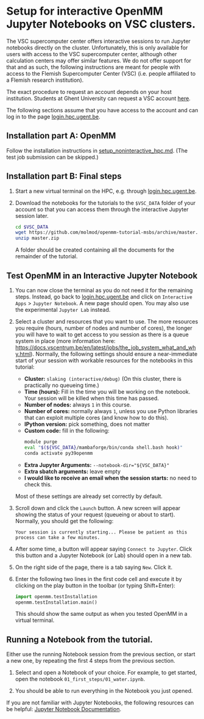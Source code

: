 # Setup for interactive OpenMM Jupyter Notebooks on VSC clusters.

The VSC supercomputer center offers interactive sessions to run Jupyter notebooks directly on the cluster.
Unfortunately, this is only available for users with access to the VSC supercomputer center, although other calculation centers may offer similar features.
We do not offer support for that and as such, the following instructions are meant for people with access to the Flemish Supercomputer Center (VSC) (i.e. people affiliated to a Flemish research institution).

The exact procedure to request an account depends on your host institution.
Students at Ghent University can request a VSC account [here](https://www.ugent.be/hpc/en/access/policy/access#Students).

The following sections assume that you have access to the account and can log in to the page [login.hpc.ugent.be](https://login.hpc.ugent.be).


## Installation part A: OpenMM

Follow the installation instructions in [setup_noninteractive_hpc.md](setup_noninteractive_hpc.md).
(The test job submission can be skipped.)

## Installation part B: Final steps


1. Start a new virtual terminal on the HPC, e.g. through [login.hpc.ugent.be](https://login.hpc.ugent.be).

1. Download the notebooks for the tutorials to the `$VSC_DATA` folder of your account so that you can access them through the interactive Jupyter session later.

   ```bash
   cd $VSC_DATA
   wget https://github.com/molmod/openmm-tutorial-msbs/archive/master.zip
   unzip master.zip
   ```

   A folder should be created containing all the documents for the remainder of the tutorial.


## Test OpenMM in an Interactive Jupyter Notebook

1. You can now close the terminal as you do not need it for the remaining steps.
   Instead, go back to [login.hpc.ugent.be](https://login.hpc.ugent.be) and click on `Interactive Apps` > `Jupyter Notebook`.
   A new page should open.
   You may also use the experimental `Jupyter Lab` instead.

1. Select a cluster and resources that you want to use.
   The more resources you require (hours, number of nodes and number of cores), the longer you will have to wait to get access to you session as there is a queue system in place (more information here: https://docs.vscentrum.be/en/latest/jobs/the_job_system_what_and_why.html).
   Normally, the following settings should ensure a near-immediate start of your session with workable resources for the notebooks in this tutorial:

   - **Cluster:** `slaking (interactive/debug)` (On this cluster, there is practically no queueing time.)
   - **Time (hours):** Fill in the time you will be working on the notebook.
     Your session will be killed when this time has passed.
   - **Number of nodes:** always `1` in this course.
   - **Number of cores:** normally always `1`, unless you use Python libraries that can exploit multiple cores (and know how to do this).
   - **IPython version:** pick something, does not matter
   - **Custom code:** fill in the following:
     ```bash
     module purge
     eval "$(${VSC_DATA}/mambaforge/bin/conda shell.bash hook)"
     conda activate py39openmm
     ```
   - **Extra Jupyter Arguments:** `--notebook-dir="${VSC_DATA}"`
   - **Extra sbatch arguments:** leave empty
   - **I would like to receive an email when the session starts:** no need to check this.

   Most of these settings are already set correctly by default.

1. Scroll down and click the `Launch` button.
   A new screen will appear showing the status of your request (queueing or about to start).
   Normally, you should get the following:

   ```
   Your session is currently starting... Please be patient as this process can take a few minutes.
   ```

1. After some time, a button will appear saying `Connect to Jupyter`.
   Click this button and a Jupyter Notebook (or Lab) should open in a new tab.

1. On the right side of the page, there is a tab saying `New`. Click it.

1. Enter the following two lines in the first code cell and execute it by clicking on the play button in the toolbar (or typing Shift+Enter):

   ```python
   import openmm.testInstallation
   openmm.testInstallation.main()
    ```

   This should show the same output as when you tested OpenMM in a virtual terminal.


## Running a Notebook from the tutorial.

Either use the running Notebook session from the previous section, or start a new one, by repeating the first 4 steps from the previous section.

1. Select and open a Notebook of your choice.
   For example, to get started, open the notebook `01_first_steps/01_water.ipynb`.

1. You should be able to run everything in the Notebook you just opened.

If you are not familiar with Jupyter Notebooks, the following resources can be helpful: [Jupyter Notebook Documentation](https://jupyter-notebook.readthedocs.io/en/latest/notebook.html).
